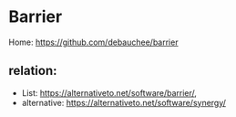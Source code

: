 # Barrier
Home: https://github.com/debauchee/barrier


## relation:
- List: https://alternativeto.net/software/barrier/,
- alternative: https://alternativeto.net/software/synergy/
